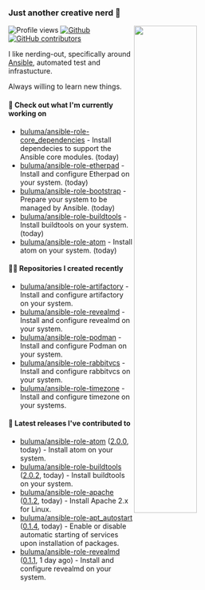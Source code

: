 ### Just another creative nerd 👋


![Profile views](https://gpvc.arturio.dev/buluma) <a href="https://gitstats.me/buluma">
  <img align="right" src="https://github-readme-stats.vercel.app/api?username=buluma&theme=gotham&show_icons=true" width="50%"/>
</a>
[![Github](https://img.shields.io/badge/-buluma-black?style=flat&labelColor=black&logo=github&logoColor=white&include_all_commits=true&count_private=true)](https://gitstats.me/buluma)
[![GitHub contributors](https://img.shields.io/github/contributors/buluma/badges.svg)](https://GitHub.com/buluma/badges/graphs/contributors/)

I like nerding-out, specifically around [Ansible](https://github.com/ansible/ansible), automated test and infrastucture.

Always willing to learn new things.

#### 👷 Check out what I'm currently working on

- [buluma/ansible-role-core_dependencies](https://github.com/buluma/ansible-role-core_dependencies) - Install dependecies to support the Ansible core modules. (today)
- [buluma/ansible-role-etherpad](https://github.com/buluma/ansible-role-etherpad) - Install and configure Etherpad on your system. (today)
- [buluma/ansible-role-bootstrap](https://github.com/buluma/ansible-role-bootstrap) - Prepare your system to be managed by Ansible. (today)
- [buluma/ansible-role-buildtools](https://github.com/buluma/ansible-role-buildtools) - Install buildtools on your system. (today)
- [buluma/ansible-role-atom](https://github.com/buluma/ansible-role-atom) - Install atom on your system. (today)

#### 👨‍💻 Repositories I created recently

- [buluma/ansible-role-artifactory](https://github.com/buluma/ansible-role-artifactory) - Install and configure artifactory on your system.
- [buluma/ansible-role-revealmd](https://github.com/buluma/ansible-role-revealmd) - Install and configure revealmd on your system.
- [buluma/ansible-role-podman](https://github.com/buluma/ansible-role-podman) - Install and configure Podman on your system.
- [buluma/ansible-role-rabbitvcs](https://github.com/buluma/ansible-role-rabbitvcs) - Install and configure rabbitvcs on your system.
- [buluma/ansible-role-timezone](https://github.com/buluma/ansible-role-timezone) - Install and configure timezone on your systems.

#### 🚀 Latest releases I've contributed to

- [buluma/ansible-role-atom](https://github.com/buluma/ansible-role-atom) ([2.0.0](https://github.com/buluma/ansible-role-atom/releases/tag/2.0.0), today) - Install atom on your system.
- [buluma/ansible-role-buildtools](https://github.com/buluma/ansible-role-buildtools) ([2.0.2](https://github.com/buluma/ansible-role-buildtools/releases/tag/2.0.2), today) - Install buildtools on your system.
- [buluma/ansible-role-apache](https://github.com/buluma/ansible-role-apache) ([0.1.2](https://github.com/buluma/ansible-role-apache/releases/tag/0.1.2), today) - Install Apache 2.x for Linux.
- [buluma/ansible-role-apt_autostart](https://github.com/buluma/ansible-role-apt_autostart) ([0.1.4](https://github.com/buluma/ansible-role-apt_autostart/releases/tag/0.1.4), today) - Enable or disable automatic starting of services upon installation of packages.
- [buluma/ansible-role-revealmd](https://github.com/buluma/ansible-role-revealmd) ([0.1.1](https://github.com/buluma/ansible-role-revealmd/releases/tag/0.1.1), 1 day ago) - Install and configure revealmd on your system.


